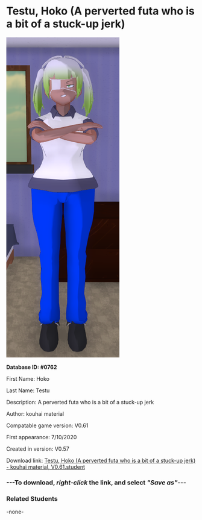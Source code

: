 # Testu, Hoko (A perverted futa who is a bit of a stuck-up jerk)

<img src="../../Files/Images/Testu, Hoko (A perverted futa who is a bit of a stuck-up jerk).png" title="Testu, Hoko (A perverted futa who is a bit of a stuck-up jerk) - kouhai material, V0.61">

**Database ID: #0762**

First Name: Hoko

Last Name: Testu

Description: A perverted futa who is a bit of a stuck-up jerk

Author: kouhai material

Compatable game version: V0.61

First appearance: 7/10/2020

Created in version: V0.57

Download link: <a href="https://raw.githubusercontent.com/Arbiter1223/Daigaku-Gurashi-Custom-Students/master/Files/Student%20Files/Testu%2C%20Hoko%20(A%20perverted%20futa%20who%20is%20a%20bit%20of%20a%20stuck-up%20jerk)%20-%20kouhai%20material%2C%20V0.61.student">Testu, Hoko (A perverted futa who is a bit of a stuck-up jerk) - kouhai material, V0.61.student</a>

### ---**To download, _right-click_ the link, and select _"Save as"_**---

### Related Students

-none-
